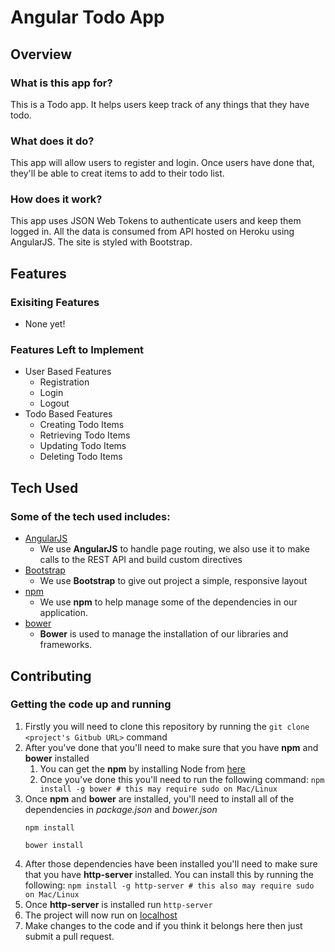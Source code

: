 # Angular Todo App 

## Overview 
### What is this app for?
This is a Todo app. It helps users keep track of any things that they have todo.


### What does it do?
This app will allow users to register and login. Once users have done that, they'll be able to creat items to add to their todo list. 

### How does it work?
This app uses JSON Web Tokens to authenticate users and keep them logged in. All the data is consumed from API hosted on Heroku using AngularJS. The site is styled with Bootstrap. 

## Features
### Exisiting Features
- None yet!

### Features Left to Implement
- User Based Features
	- Registration
	- Login
	- Logout
- Todo Based Features
	- Creating Todo Items
	- Retrieving Todo Items
	- Updating Todo Items
	- Deleting Todo Items 


## Tech Used
### Some of the tech used includes:
- [AngularJS](https://angularjs.org/)
	- We use **AngularJS** to handle page routing, we also use it to make calls to the REST API and build custom directives
- [Bootstrap](http://getbootstrap.com/)
	- We use **Bootstrap** to give out project a simple, responsive layout
- [npm](https://npmjs.com/)
	- We use **npm** to help manage some of the dependencies in our application.
- [bower](https://bower.io/)
	- **Bower** is used to manage the installation of our libraries and frameworks. 

## Contributing 
### Getting the code up and running
1. Firstly you will need to clone this repository by running the ``` git clone <project's Gitbub URL> ``` command
2. After you've done that you'll need to make sure that you have **npm** and **bower** installed 
	1. You can get the **npm** by installing Node from [here](https://nodejs.org/en/)
	2. Once you've done this you'll need to run the following command:
		`npm install -g bower # this may require sudo on Mac/Linux`
3. Once **npm** and **bower** are installed, you'll need to install all of the dependencies in *package.json* and *bower.json*
	```
	npm install

	bower install 
	```
4. After those dependencies have been installed you'll need to make sure that you have **http-server** installed. You can install this by running the following: ```npm install -g http-server # this also may require sudo on Mac/Linux```
5. Once **http-server** is installed run ```http-server```
6. The project will now run on [localhost](http://127.0.0.1:8080)
7. Make changes to the code and if you think it belongs here then just submit a pull request.